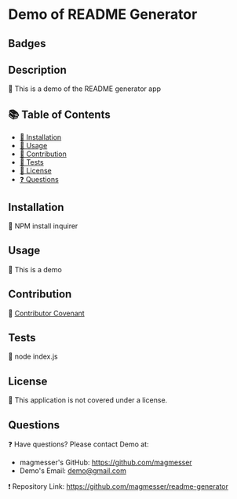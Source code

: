
  # Demo of README Generator

  ## Badges
  

  ## Description
  🔮 This is a demo of the README generator app 

  ## 📚 Table of Contents
  * [🔧 Installation](#installation)
  * [🎢 Usage](#usage)
  * [🚧 Contribution](#contribution)
  * [📝 Tests](#tests)
  * [🔑 License](#license)
  * [❓ Questions](#questions)
  
  ## Installation
  🔧 NPM install inquirer

  ## Usage 
  🎢 This is a demo

  ## Contribution 
  🚧 [Contributor Covenant](https://www.contributor-covenant.org/) <br> 
  

  ## Tests
  📝 node index.js

  ## License
  🔑 This application is not covered under a license.

  ## Questions
  ❓ Have questions? Please contact Demo at: <br>
  * magmesser's GitHub: https://github.com/magmesser <br> 
  * Demo's Email: demo@gmail.com <br>
  
  ❗ Repository Link: https://github.com/magmesser/readme-generator

